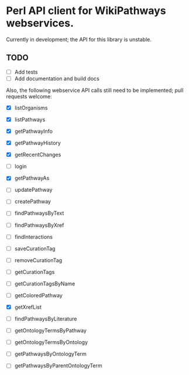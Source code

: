 # Perl API client for WikiPathways webservices.

Currently in development; the API for this library is unstable.

## TODO
- [ ] Add tests
- [ ] Add documentation and build docs

Also, the following webservice API calls still need to be implemented; pull requests welcome:
- [x] listOrganisms
- [x] listPathways
- [x] getPathwayInfo
- [x] getPathwayHistory
- [x] getRecentChanges
- [ ] login
- [x] getPathwayAs
- [ ] updatePathway
- [ ] createPathway
- [ ] findPathwaysByText
- [ ] findPathwaysByXref
- [ ] findInteractions
- [ ] saveCurationTag
- [ ] removeCurationTag
- [ ] getCurationTags
- [ ] getCurationTagsByName
- [ ] getColoredPathway
- [x] getXrefList
- [ ] findPathwaysByLiterature
- [ ] getOntologyTermsByPathway
- [ ] getOntologyTermsByOntology
- [ ] getPathwaysByOntologyTerm
- [ ] getPathwaysByParentOntologyTerm

